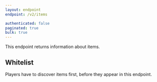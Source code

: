 ```yaml
---
layout: endpoint
endpoint: /v2/items

authenticated: false
paginated: true
bulk: true
---
```


This endpoint returns information about items.

## Whitelist

Players have to discover items first, before they appear in this endpoint.
